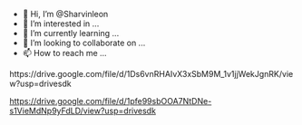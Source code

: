 - 👋 Hi, I’m @Sharvinleon
- 👀 I’m interested in ...
- 🌱 I’m currently learning ...
- 💞️ I’m looking to collaborate on ...
- 📫 How to reach me ...

<!---
Sharvinleon/Sharvinleon is a ✨ special ✨ repository because its `README.md` (this file) appears on your GitHub profile.
You can click the Preview link to take a look at your changes.
--->https://drive.google.com/file/d/1Ds6vnRHAIvX3xSbM9M_1v1jjWekJgnRK/view?usp=drivesdk
https://drive.google.com/file/d/1pfe99sbOOA7NtDNe-s1VieMdNp9yFdLD/view?usp=drivesdk
